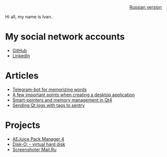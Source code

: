 <p align="right" width="100%"><a href="https://sploid.github.io/ru/">Russian version</a></p>

Hi all, my name is Ivan.

# My social network accounts

- [GitHub](https://github.com/sploid)
- [LinkedIn](https://www.linkedin.com/in/ivankrivenkov)

# Articles

- [Telegram-bot for memorizing words](https://sploid.github.io/bot/)
- [A few important points when creating a desktop application](https://sploid.github.io/desktop_services/)
- [Smart-pointers and memory management in Qt4](https://sploid.github.io/ptrs/)
- [Sending Qt logs with tags to sentry](https://sploid.github.io/logs/)

# Projects

- [AEJuice Pack Manager 4](https://sploid.github.io/projects/aejuice)
- [Disk-O: - virtual hard disk](https://sploid.github.io/projects/disko)
- [Screenshoter Mail.Ru](https://sploid.github.io/projects/screenshoter)
